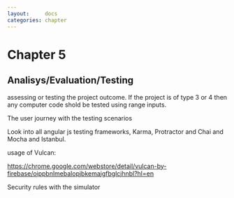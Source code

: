 ```yaml
---
layout:     docs
categories: chapter
---
```


# Chapter 5

## Analisys/Evaluation/Testing

assessing or testing the project outcome. If the project is of type 3 or 4 then any computer code shold
be tested using range inputs.

The user journey with the testing scenarios

Look into all angular js testing frameworks, Karma, Protractor and Chai and Mocha and Istanbul.

usage of Vulcan:

https://chrome.google.com/webstore/detail/vulcan-by-firebase/oippbnlmebalopjbkemajgfbglcjhnbl?hl=en

Security rules with the simulator

